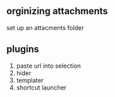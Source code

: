 ## orginizing attachments
 set up an attacments folder
## plugins
1. paste url into selection
2. hider
3. templater
4. shortcut launcher
